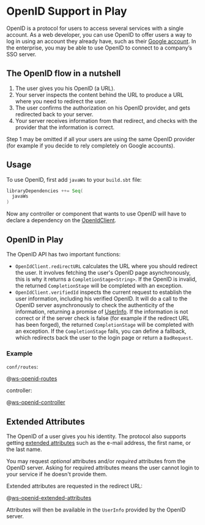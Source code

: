 <!--- Copyright (C) 2009-2016 Lightbend Inc. <https://www.lightbend.com> -->
# OpenID Support in Play

OpenID is a protocol for users to access several services with a single account. As a web developer, you can use OpenID to offer users a way to log in using an account they already have, such as their [Google account](https://developers.google.com/accounts/docs/OpenID). In the enterprise, you may be able to use OpenID to connect to a company’s SSO server.

## The OpenID flow in a nutshell

1. The user gives you his OpenID (a URL).
2. Your server inspects the content behind the URL to produce a URL where you need to redirect the user.
3. The user confirms the authorization on his OpenID provider, and gets redirected back to your server.
4. Your server receives information from that redirect, and checks with the provider that the information is correct.

Step 1 may be omitted if all your users are using the same OpenID provider (for example if you decide to rely completely on Google accounts).

## Usage

To use OpenID, first add `javaWs`  to your `build.sbt` file:

```scala
libraryDependencies ++= Seq(
  javaWs
)
```

Now any controller or component that wants to use OpenID will have to declare a dependency on the [OpenIdClient](api/java/play/libs/openid/OpenIdClient.html).

## OpenID in Play

The OpenID API has two important functions:

* `OpenIdClient.redirectURL` calculates the URL where you should redirect the user. It involves fetching the user's OpenID page asynchronously, this is why it returns a `CompletionStage<String>`. If the OpenID is invalid, the returned `CompletionStage` will be completed with an exception.
* `OpenIdClient.verifiedId` inspects the current request to establish the user information, including his verified OpenID. It will do a call to the OpenID server asynchronously to check the authenticity of the information, returning a promise of [UserInfo](api/java/play/libs/openid/UserInfo.html). If the information is not correct or if the server check is false (for example if the redirect URL has been forged), the returned `CompletionStage` will be completed with an exception.
If the `CompletionStage` fails, you can define a fallback, which redirects back the user to the login page or return a `BadRequest`.

### Example

`conf/routes`:

@[ws-openid-routes](code/javaguide.ws.routes)

controller:

@[ws-openid-controller](code/javaguide/ws/controllers/OpenIDController.java)


## Extended Attributes

The OpenID of a user gives you his identity. The protocol also supports getting [extended attributes](http://openid.net/specs/openid-attribute-exchange-1_0.html) such as the e-mail address, the first name, or the last name.

You may request *optional* attributes and/or *required* attributes from the OpenID server. Asking for required attributes means the user cannot login to your service if he doesn't provide them.

Extended attributes are requested in the redirect URL:

@[ws-openid-extended-attributes](code/javaguide/ws/controllers/OpenIDController.java)

Attributes will then be available in the `UserInfo` provided by the OpenID server.
